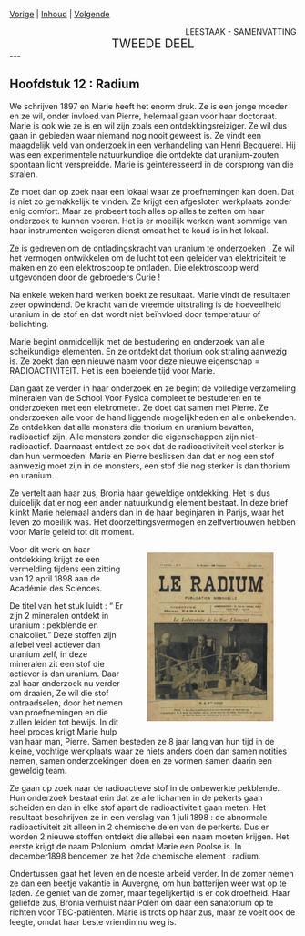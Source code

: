 [Vorige](hfst11_marie_curie.md) | [Inhoud](inhoudsopgave.md) | [Volgende](hfst13_4_jaren_in_de_schuur.md)

<div style="text-align: right">LEESTAAK - SAMENVATTING</div>
<div style="font-size:150%;text-align: center">TWEEDE DEEL</div>
---

## Hoofdstuk 12 : Radium

We schrijven 1897 en Marie heeft het enorm druk. Ze is een jonge moeder en ze wil, onder invloed van Pierre, helemaal gaan voor haar doctoraat. Marie is ook wie ze is en wil zijn zoals een ontdekkingsreiziger. Ze wil dus gaan in gebieden waar niemand nog nooit geweest is. Ze vindt een maagdelijk veld van onderzoek in een verhandeling van Henri Becquerel. Hij was een experimentele natuurkundige die ontdekte dat uranium-zouten spontaan licht verspreidde. Marie is geinteresseerd in de oorsprong van die stralen.

Ze moet dan op zoek naar een lokaal waar ze proefnemingen kan doen. Dat is niet zo gemakkelijk te vinden. Ze krijgt een afgesloten werkplaats zonder enig comfort. Maar ze probeert toch alles op alles te zetten om haar onderzoek te kunnen voeren. Het is er moeilijk werken want sommige van haar instrumenten weigeren dienst omdat het te koud is in het lokaal.

Ze is gedreven om de ontladingskracht van uranium te onderzoeken . Ze wil het vermogen ontwikkelen om de lucht tot een geleider van elektriciteit te maken en zo een elektroscoop te ontladen. Die elektroscoop werd uitgevonden door de gebroeders Curie !

Na enkele weken hard werken boekt ze resultaat. Marie vindt de resultaten zeer opwindend.  De kracht van de vreemde uitstraling is de hoeveelheid uranium in de stof en dat wordt niet beïnvloed door temperatuur of belichting.

Marie begint onmiddellijk met de bestudering en onderzoek van alle scheikundige elementen. En ze ontdekt dat thorium ook straling aanwezig is. Ze zoekt dan een nieuwe naam voor deze nieuwe eigenschap = RADIOACTIVITEIT. Het is een boeiende tijd voor Marie.

Dan gaat ze verder in haar onderzoek en ze begint de volledige verzameling mineralen van de School Voor Fysica compleet te bestuderen en te onderzoeken met een elekrometer. Ze doet dat samen met Pierre. Ze onderzoeken alle voor de hand liggende mogelijkheden en alle onbekenden. Ze ontdekken dat alle monsters die thorium en uranium bevatten, radioactief zijn. Alle monsters zonder die eigenschappen zijn niet-radioactief. Daarnaast ontdekt ze ook dat de radioactiviteit veel sterker is dan hun vermoeden. Marie en Pierre beslissen dan dat er nog een stof aanwezig moet zijn in de monsters, een stof die nog sterker is dan thorium en uranium.

Ze vertelt aan haar zus, Bronia haar geweldige ontdekking. Het is dus duidelijk dat er nog een ander natuurkundig element bestaat. In deze brief klinkt Marie helemaal anders dan in de haar beginjaren in Parijs, waar het leven zo moeilijk was. Het doorzettingsvermogen en zelfvertrouwen hebben voor Marie geleid tot dit moment.

<div style="float: right; width: 60%;">
 <figure>
  <img src="./../afbeeldingen/radium.jpg" alt="Radium">
</figure> 
</div>

Voor dit werk en haar ontdekking krijgt ze een vermelding tijdens een zitting van 12 april 1898 aan de Académie des Sciences.

De titel van het stuk luidt : “ Er zijn 2 mineralen ontdekt in uranium : pekblende en chalcoliet.” Deze stoffen zijn allebei veel actiever dan uranium zelf, in deze mineralen zit een stof die actiever is dan uranium. Daar zal haar onderzoek nu verder om draaien, Ze wil die stof ontraadselen, door het nemen van proefnemingen en die zullen leiden tot bewijs. In dit heel proces krijgt Marie hulp van haar man, Pierre. Samen besteden ze 8 jaar lang van hun tijd in de kleine, vochtige werkplaats waar ze niets anders doen dan samen notities nemen, samen onderzoekingen doen en ze vormen samen daarin een geweldig team.

Ze gaan op zoek naar de radioactieve stof in de onbewerkte pekblende. Hun onderzoek bestaat erin dat ze alle lichamen in de pekerts gaan scheiden en dan in elke stof apart de radioactiviteit gaan meten.  Het resultaat beschrijven ze in een verslag van 1 juli 1898 : de abnormale radioactiviteit zit alleen in  2 chemische delen van de perkerts. Dus er worden 2 nieuwe stoffen ontdekt die allebei een naam moeten krijgen. Het eerste krijgt de naam Polonium, omdat Marie een Poolse is.  In december1898 benoemen ze het 2de chemische element : radium.

Ondertussen gaat het leven en de noeste arbeid verder. In de zomer nemen ze dan een beetje vakantie in Auvergne, om hun batterijen weer wat op te laden. Ze geniet van de zomer, maar tegelijkertijd is er ook droefheid. Haar geliefde zus, Bronia verhuist naar Polen om daar een sanatorium op te richten voor TBC-patiënten. Marie is trots op haar zus, maar ze voelt ook de leegte, omdat haar beste vriendin nu weg is.
